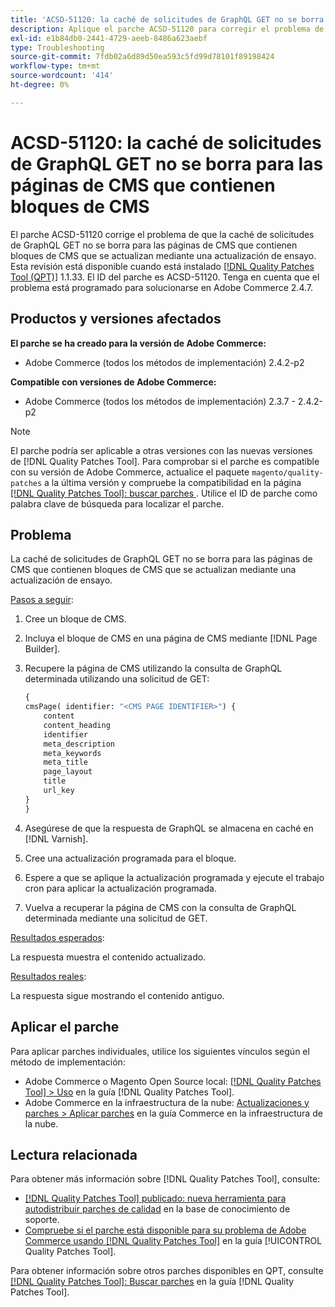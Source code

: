 ```yaml
---
title: 'ACSD-51120: la caché de solicitudes de GraphQL GET no se borra para las páginas de CMS que contienen bloques de CMS'
description: Aplique el parche ACSD-51120 para corregir el problema de Adobe Commerce en el que la caché de solicitudes de GraphQL GET no se borra para las páginas de CMS que contienen bloques de CMS.
exl-id: e1b84db0-2441-4729-aeeb-8486a623aebf
type: Troubleshooting
source-git-commit: 7fdb02a6d89d50ea593c5fd99d78101f89198424
workflow-type: tm+mt
source-wordcount: '414'
ht-degree: 0%

---
```


# ACSD-51120: la caché de solicitudes de GraphQL GET no se borra para las páginas de CMS que contienen bloques de CMS

El parche ACSD-51120 corrige el problema de que la caché de solicitudes de GraphQL GET no se borra para las páginas de CMS que contienen bloques de CMS que se actualizan mediante una actualización de ensayo. Esta revisión está disponible cuando está instalado [[!DNL Quality Patches Tool (QPT)]](https://experienceleague.adobe.com/es/docs/commerce-operations/tools/quality-patches-tool/quality-patches-tool-to-self-serve-quality-patches) 1.1.33. El ID del parche es ACSD-51120. Tenga en cuenta que el problema está programado para solucionarse en Adobe Commerce 2.4.7.

## Productos y versiones afectados

**El parche se ha creado para la versión de Adobe Commerce:**

* Adobe Commerce (todos los métodos de implementación) 2.4.2-p2

**Compatible con versiones de Adobe Commerce:**

* Adobe Commerce (todos los métodos de implementación) 2.3.7 - 2.4.2-p2

>[!NOTE]
>
>El parche podría ser aplicable a otras versiones con las nuevas versiones de [!DNL Quality Patches Tool]. Para comprobar si el parche es compatible con su versión de Adobe Commerce, actualice el paquete `magento/quality-patches` a la última versión y compruebe la compatibilidad en la página [[!DNL Quality Patches Tool]: buscar parches &#x200B;](https://experienceleague.adobe.com/tools/commerce-quality-patches/index.html?lang=es). Utilice el ID de parche como palabra clave de búsqueda para localizar el parche.

## Problema

La caché de solicitudes de GraphQL GET no se borra para las páginas de CMS que contienen bloques de CMS que se actualizan mediante una actualización de ensayo.

<u>Pasos a seguir</u>:

1. Cree un bloque de CMS.
1. Incluya el bloque de CMS en una página de CMS mediante [!DNL Page Builder].
1. Recupere la página de CMS utilizando la consulta de GraphQL determinada utilizando una solicitud de GET:

   ```GraphQL
   {
   cmsPage( identifier: "<CMS PAGE IDENTIFIER>") {
       content
       content_heading
       identifier
       meta_description
       meta_keywords
       meta_title
       page_layout
       title
       url_key
   }
   }
   ```

1. Asegúrese de que la respuesta de GraphQL se almacena en caché en [!DNL Varnish].
1. Cree una actualización programada para el bloque.
1. Espere a que se aplique la actualización programada y ejecute el trabajo cron para aplicar la actualización programada.
1. Vuelva a recuperar la página de CMS con la consulta de GraphQL determinada mediante una solicitud de GET.

<u>Resultados esperados</u>:

La respuesta muestra el contenido actualizado.

<u>Resultados reales</u>:

La respuesta sigue mostrando el contenido antiguo.

## Aplicar el parche

Para aplicar parches individuales, utilice los siguientes vínculos según el método de implementación:

* Adobe Commerce o Magento Open Source local: [[!DNL Quality Patches Tool] > Uso](/help/tools/quality-patches-tool/usage.md) en la guía [!DNL Quality Patches Tool].
* Adobe Commerce en la infraestructura de la nube: [Actualizaciones y parches > Aplicar parches](https://experienceleague.adobe.com/docs/commerce-cloud-service/user-guide/develop/upgrade/apply-patches.html?lang=es) en la guía Commerce en la infraestructura de la nube.


## Lectura relacionada

Para obtener más información sobre [!DNL Quality Patches Tool], consulte:

* [[!DNL Quality Patches Tool] publicado: nueva herramienta para autodistribuir parches de calidad](https://experienceleague.adobe.com/es/docs/commerce-operations/tools/quality-patches-tool/quality-patches-tool-to-self-serve-quality-patches) en la base de conocimiento de soporte.
* [Compruebe si el parche está disponible para su problema de Adobe Commerce usando [!DNL Quality Patches Tool]](/help/tools/quality-patches-tool/patches-available-in-qpt/check-patch-for-magento-issue-with-magento-quality-patches.md) en la guía [!UICONTROL Quality Patches Tool].


Para obtener información sobre otros parches disponibles en QPT, consulte [[!DNL Quality Patches Tool]: Buscar parches](https://experienceleague.adobe.com/tools/commerce-quality-patches/index.html?lang=es) en la guía [!DNL Quality Patches Tool].
